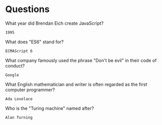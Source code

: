 # Questions

What year did Brendan Eich create JavaScript?

```
1995
```

What does "ES6" stand for?

```
ECMAScript 6
```

What company famously used the phrase "Don't be evil" in their code of conduct?

```
Google 
```

What English mathematician and writer is often regarded as the first computer programmer?

```
Ada Lovelace
```

Who is the "Turing machine" named after?

```
Alan Turning
```
